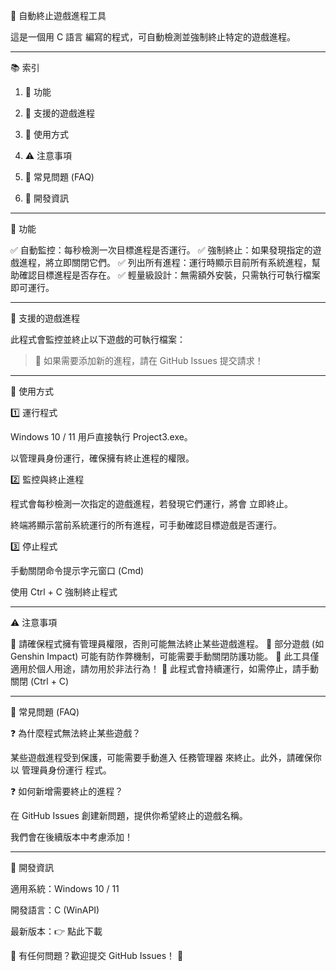 🛑 自動終止遊戲進程工具

這是一個用 C 語言 編寫的程式，可自動檢測並強制終止特定的遊戲進程。


---

📚 索引

1. 📌 功能


2. 🎯 支援的遊戲進程


3. 🔧 使用方式


4. ⚠ 注意事項


5. 📢 常見問題 (FAQ)


6. 📌 開發資訊




---

📌 功能

✅ 自動監控：每秒檢測一次目標進程是否運行。
✅ 強制終止：如果發現指定的遊戲進程，將立即關閉它們。
✅ 列出所有進程：運行時顯示目前所有系統進程，幫助確認目標進程是否存在。
✅ 輕量級設計：無需額外安裝，只需執行可執行檔案即可運行。


---

🎯 支援的遊戲進程

此程式會監控並終止以下遊戲的可執行檔案：

> 📢 如果需要添加新的進程，請在 GitHub Issues 提交請求！




---

🔧 使用方式

1️⃣ 運行程式

Windows 10 / 11 用戶直接執行 Project3.exe。

以管理員身份運行，確保擁有終止進程的權限。


2️⃣ 監控與終止進程

程式會每秒檢測一次指定的遊戲進程，若發現它們運行，將會 立即終止。

終端將顯示當前系統運行的所有進程，可手動確認目標遊戲是否運行。


3️⃣ 停止程式

手動關閉命令提示字元窗口 (Cmd)

使用 Ctrl + C 強制終止程式



---

⚠ 注意事項

🚨 請確保程式擁有管理員權限，否則可能無法終止某些遊戲進程。
🚨 部分遊戲 (如 Genshin Impact) 可能有防作弊機制，可能需要手動關閉防護功能。
🚨 此工具僅適用於個人用途，請勿用於非法行為！
🚨 此程式會持續運行，如需停止，請手動關閉 (Ctrl + C)


---

📢 常見問題 (FAQ)

❓ 為什麼程式無法終止某些遊戲？

某些遊戲進程受到保護，可能需要手動進入 任務管理器 來終止。此外，請確保你以 管理員身份運行 程式。

❓ 如何新增需要終止的進程？

在 GitHub Issues 創建新問題，提供你希望終止的遊戲名稱。

我們會在後續版本中考慮添加！



---

📌 開發資訊

適用系統：Windows 10 / 11

開發語言：C (WinAPI)

最新版本：👉 點此下載


📢 有任何問題？歡迎提交 GitHub Issues！ 🚀

